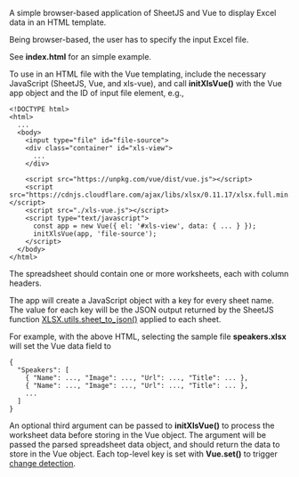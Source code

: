 A simple browser-based application of SheetJS and Vue to display Excel data in an HTML template.

Being browser-based, the user has to specify the input Excel file. 

See **index.html** for an simple example.

To use in an HTML file with the Vue templating, include 
the necessary JavaScript (SheetJS, Vue, and xls-vue), and call **initXlsVue()** with
the Vue app object and the ID of input file element, e.g.,

```
<!DOCTYPE html>
<html>
  ...
  <body>
    <input type="file" id="file-source">
    <div class="container" id="xls-view">
      ...
    </div>
    
    <script src="https://unpkg.com/vue/dist/vue.js"></script>
    <script src="https://cdnjs.cloudflare.com/ajax/libs/xlsx/0.11.17/xlsx.full.min.js"></script>
    <script src="./xls-vue.js"></script>
    <script type="text/javascript">
      const app = new Vue({ el: '#xls-view', data: { ... } });
      initXlsVue(app, 'file-source');
    </script>
  </body>
</html>
```

The spreadsheet should contain one or more worksheets, each with column headers. 

The app will create
a JavaScript object with a key for every sheet name. The value for each key will be the 
JSON output returned by the SheetJS function 
[XLSX.utils.sheet_to_json()](https://docs.sheetjs.com/#json) applied to each sheet.

For example, with the above HTML, selecting the sample file **speakers.xlsx** will
set the Vue data field to 

```
{
  "Speakers": [
    { "Name": ..., "Image": ..., "Url": ..., "Title": ... },
    { "Name": ..., "Image": ..., "Url": ..., "Title": ... },
    ...
  ]
}
```

An optional third argument can be passed to **initXlsVue()** to process the worksheet data
before storing in the Vue object. The argument will be passed the parsed spreadsheet
data object, and should return the data to store in the Vue object. Each top-level
key is set with **Vue.set()** to trigger 
[change detection](https://vuejs.org/v2/guide/list.html#Object-Change-Detection-Caveats).
